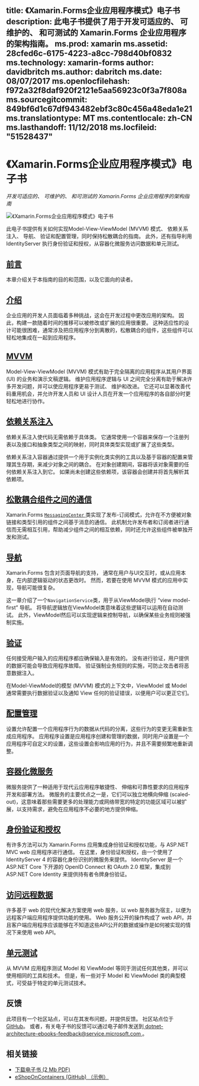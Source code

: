 title: 《Xamarin.Forms企业应用程序模式》电子书
description: 此电子书提供了用于开发可适应的、 可维护的、 和可测试的 Xamarin.Forms 企业应用程序的架构指南。
ms.prod: xamarin
ms.assetid: 28cfed6c-6175-4223-a8cc-798d40bf0832
ms.technology: xamarin-forms
author: davidbritch
ms.author: dabritch
ms.date: 08/07/2017
ms.openlocfilehash: f972a32f8daf920f2121e5aa56923c0f3a7f808a
ms.sourcegitcommit: 849bf6d1c67df943482ebf3c80c456a48eda1e21
ms.translationtype: MT
ms.contentlocale: zh-CN
ms.lasthandoff: 11/12/2018
ms.locfileid: "51528437"
---
# <a name="enterprise-application-patterns-using-xamarinforms-ebook"></a>《Xamarin.Forms企业应用程序模式》电子书

_开发可适应的、 可维护的、 和可测试的 Xamarin.Forms 企业应用程序的架构指南_

![](images/cover-sml.png "《Xamarin.Forms企业应用程序模式》电子书")

此电子书提供有关如何实现Model-View-ViewModel (MVVM) 模式、 依赖关系注入、 导航、 验证和配置管理，同时保持松散耦合的指南。 此外，还有指导利用 IdentityServer 执行身份验证和授权，从容器化微服务访问数据和单元测试。

## <a name="prefaceprefacemd"></a>[前言](preface.md)

本章介绍关于本指南的目的和范围，以及它面向的读者。

## <a name="introductionintroductionmd"></a>[介绍](introduction.md)

企业应用的开发人员面临着多种挑战，这会在开发过程中更改应用的架构。 因此，构建一款随着时间的推移可以被修改或扩展的应用很重要。 这种适应性的设计可能很困难，通常涉及把应用程序分到离散的，松散耦合的组件，这些组件可以轻松地集成在一起到应用程序。

## <a name="mvvmmvvmmd"></a>[MVVM](mvvm.md)

Model-View-ViewModel (MVVM) 模式有助于完全隔离的应用程序从其用户界面 (UI) 的业务和演示文稿逻辑。 维护应用程序逻辑与 UI 之间完全分离有助于解决许多开发问题，并可以使应用程序更易于测试、 维护和改进。 它还可以显著改善代码重用机会，并允许开发人员和 UI 设计人员在开发一个应用程序的各自部分时更轻松地进行协作。

## <a name="dependency-injectiondependency-injectionmd"></a>[依赖关系注入](dependency-injection.md)

依赖关系注入使代码无需依赖于具体类。 它通常使用一个容器来保存一个注册列表以及接口和抽象类型之间的映射，同时具体类型实现或扩展了这些类型。

依赖关系注入容器通过提供一个用于实例化类实例的工具以及基于容器的配置来管理其生存期，来减少对象之间的耦合。 在对象创建期间，容器将该对象需要的任何依赖关系注入到它。 如果尚未创建这些依赖项，该容器会创建并将首先解析其依赖项。

## <a name="communicating-between-loosely-coupled-componentscommunicating-between-loosely-coupled-componentsmd"></a>[松散耦合组件之间的通信](communicating-between-loosely-coupled-components.md)

Xamarin.Forms [ `MessagingCenter` ](xref:Xamarin.Forms.MessagingCenter)类实现了发布-订阅模式，允许在不方便被对象链接和类型引用的组件之间基于消息的通信。 此机制允许发布者和订阅者进行通信而无需相互引用，帮助减少组件之间的相互依赖，同时还允许这些组件被单独开发和测试。

## <a name="navigationnavigationmd"></a>[导航](navigation.md)

Xamarin.Forms 包含对页面导航的支持， 通常在用户与UI交互时，或从应用本身，在内部逻辑驱动的状态更改时。 然而，若要在使用 MVVM 模式的应用中实现，导航可能很复杂。

这一章介绍了一个`NavigationService`类，用于从ViewModel执行 “view model-first” 导航。 将导航逻辑放在ViewModel类意味着这些逻辑可以运用在自动测试。 此外，ViewModel然后可以实现逻辑来控制导航，以确保某些业务规则被强制实施。

## <a name="validationvalidationmd"></a>[验证](validation.md)

任何接受用户输入的应用程序都应确保输入是有效的。 没有进行验证，用户提供的数据可能会导致应用程序故障。 验证强制业务规则的实施，可防止攻击者将恶意数据注入。

在Model-ViewModel的模型 (MVVM) 模式的上下文中，ViewModel 或 Model 通常需要执行数据验证以及通知 View 任何的验证错误，以便用户可以更正它们。

## <a name="configuration-managementconfiguration-managementmd"></a>[配置管理](configuration-management.md)

设置允许配置一个应用程序行为的数据从代码的分离，这些行为的变更无需重新生成应用程序。 应用程序设置是应用程序创建和管理的数据，同时用户设置是一个应用程序可自定义的设置，这些设置会影响应用的行为，并且不需要频繁地重新调整。

## <a name="containerized-microservicescontainerized-microservicesmd"></a>[容器化微服务](containerized-microservices.md)

微服务提供了一种适用于现代云应用程序敏捷性、 伸缩和可靠性要求的应用程序开发和部署方法。 微服务的主要优点之一是，它们可以独立地横向伸缩 (scaled-out)，这意味着那些需要更多的处理能力或网络带宽的特定的功能区域可以被扩展，以支持需求，避免在应用程序不必要的地方提供伸缩。

## <a name="authentication-and-authorizationauthentication-and-authorizationmd"></a>[身份验证和授权](authentication-and-authorization.md)

有许多方法可以为 Xamarin.Forms 应用集成身份验证和授权功能，与 ASP.NET MVC web 应用程序进行通信。 在这里，身份验证和授权，由一个使用了 IdentityServer 4 的容器化身份识别的微服务来提供。 IdentityServer 是一个ASP.NET Core 下开源的 OpenID Connect 和 OAuth 2.0 框架，集成到 ASP.NET Core Identity 来提供持有者令牌身份验证。

## <a name="accessing-remote-dataaccessing-remote-datamd"></a>[访问远程数据](accessing-remote-data.md)

许多基于 web 的现代化解决方案使用 web 服务，以 web 服务器为宿主，以便为远程客户端应用程序提供功能的使用。 Web 服务公开的操作构成了 web API，并且客户端应用程序应该能够在不知道这些API公开的数据或操作是如何被实现的情况下来使用 web API。

## <a name="unit-testingunit-testingmd"></a>[单元测试](unit-testing.md)

从 MVVM 应用程序测试 Model 和 ViewModel 等同于测试任何其他类，并可以使用相同的工具和技术。 但是，有一些对于 Model 和 ViewModel 类的典型模式，可受益于特定的单元测试技术。

## <a name="feedback"></a>反馈

此项目有一个社区站点，可以在其发布问题，并提供反馈。 社区站点位于[GitHub](https://github.com/dotnet-architecture/eShopOnContainers)。 或者，有关电子书的反馈可以通过电子邮件发送到[ dotnet-architecture-ebooks-feedback@service.microsoft.com ](mailto:dotnet-architecture-ebooks-feedback@service.microsoft.com)。


## <a name="related-links"></a>相关链接

- [下载电子书 (2 Mb PDF)](https://aka.ms/xamarinpatternsebook)
- [eShopOnContainers (GitHub) （示例）](https://github.com/dotnet-architecture/eShopOnContainers)
